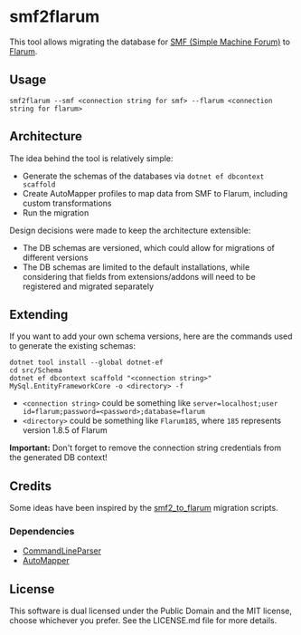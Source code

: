 # smf2flarum

This tool allows migrating the database for [SMF (Simple Machine Forum)](https://www.simplemachines.org/) to [Flarum](https://flarum.org/).

## Usage

```
smf2flarum --smf <connection string for smf> --flarum <connection string for flarum>
```

## Architecture

The idea behind the tool is relatively simple:
- Generate the schemas of the databases via `dotnet ef dbcontext scaffold`
- Create AutoMapper profiles to map data from SMF to Flarum, including custom transformations
- Run the migration

Design decisions were made to keep the architecture extensible:
- The DB schemas are versioned, which could allow for migrations of different versions
- The DB schemas are limited to the default installations, while considering that fields from extensions/addons will need to be registered and migrated separately

## Extending

If you want to add your own schema versions, here are the commands used to generate the existing schemas:
```
dotnet tool install --global dotnet-ef
cd src/Schema
dotnet ef dbcontext scaffold "<connection string>" MySql.EntityFrameworkCore -o <directory> -f
```

- `<connection string>` could be something like `server=localhost;user id=flarum;password=<password>;database=flarum`
- `<directory>` could be something like `Flarum185`, where `185` represents version 1.8.5 of Flarum

**Important:** Don't forget to remove the connection string credentials from the generated DB context!

## Credits

Some ideas have been inspired by the [smf2_to_flarum](https://github.com/ItalianSpaceAstronauticsAssociation/smf2_to_flarum) migration scripts.

### Dependencies

- [CommandLineParser](https://github.com/commandlineparser/commandline)
- [AutoMapper](https://github.com/AutoMapper/AutoMapper)

## License

This software is dual licensed under the Public Domain and the MIT license, choose whichever you prefer. See the LICENSE.md file for more details.
